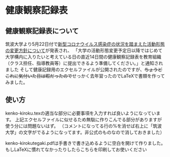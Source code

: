 # 健康観察記録表
## 健康観察記録表について
筑波大学より5月22日付で[新型コロナウイルス感染症の状況を踏まえた活動形態の変更方針について](http://www.tsukuba.ac.jp/about/antidisaster/covid-19-20200522.html)が発表され、
「大学の活動形態変更予定日以降ではじめて大学構内に入りたいと考えている日の直近14日間の健康観察記録表を教育組織（クラス担任、指導教員等）に提出できるよう準備してください。」と通知されました
そして健康記録用のエクセルファイルが公開されたのですが、~~ちょうどこれに気付いた日は暇だったので~~せっかく去年習ったのでLaTeXで書類を作ってみました。

## 使い方
kenko-kiroku.texの適当な部分に必要事項を入力すれば良いようになっています。
上記エクセルファイルに似せるため無駄に作りこんでる部分がありますが使う分には問題ないはず。
（コメントになってる行の%を消せば右上に「筑波大学」の文字がでるようになってます。非公式のものなので消しておきました）

kenko-kirokutegaki.pdfは手書きで書き込めるように空白を開けて作りました。もしLaTeXに慣れてなかったりしたらこちらを印刷してお使いください

